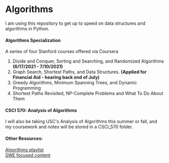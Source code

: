 # Algorithms

I am using this repository to get up to speed on data structures and algorithms in Python. 

#### Algorithms Specialization 
A series of four Stanford courses offered via Coursera <br>
1. Divide and Conquer, Sorting and Searching, and Randomized Algorithms **(6/17/2021 - 7/10/2021)**
2. Graph Search, Shortest Paths, and Data Structures. **(Applied for Financial Aid - hearing back end of July)**
3. Greedy Algorithms, Minimum Spanning Trees, and Dynamic Programming
4. Shortest Paths Revisited, NP-Complete Problems and What To Do About Them


#### CSCI 570: Analysis of Algorithms
I will also be taking USC's Analysis of Algorithms this summer or fall, and my coursework and notes will be stored in a CSCI_570 folder.

#### Other Resources:
[Algorithms playlist](https://www.youtube.com/watch?v=0IAPZzGSbME&list=PLDN4rrl48XKpZkf03iYFl-O29szjTrs_O&ab_channel=AbdulBari) <br>
[SWE focused content](https://www.youtube.com/c/BackToBackSWE/playlists)
